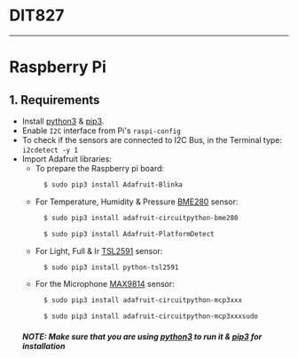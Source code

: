 # DIT827
___
# Raspberry Pi

## 1. Requirements
* Install [python3](https://www.python.org/download/releases/3.0/) & [pip3](https://pip.pypa.io/en/stable/).
* Enable ```I2C``` interface from Pi's ```raspi-config```
* To check if the sensors are connected to I2C Bus, in the Terminal type: ```i2cdetect -y 1```
* Import Adafruit libraries:
  * To prepare the Raspberry pi board:
      ```sh
        $ sudo pip3 install Adafruit-Blinka
      ```
  * For Temperature, Humidity & Pressure [BME280](https://www.adafruit.com/product/2652) sensor:
      ```sh
        $ sudo pip3 install adafruit-circuitpython-bme280
      ```
      ```sh
        $ sudo pip3 install Adafruit-PlatformDetect
      ```
  * For Light, Full & Ir [TSL2591](https://www.adafruit.com/product/1980) sensor:
    ```sh
      $ sudo pip3 install python-tsl2591
    ```
  * For the Microphone [MAX9814](https://www.adafruit.com/product/1713) sensor:
      ```sh
        $ sudo pip3 install adafruit-circuitpython-mcp3xxx
      ```
      ```sh
        $ sudo pip3 install adafruit-circuitpython-mcp3xxxsudo 
      ```
  ##### NOTE: Make sure that you are using [python3](https://www.python.org/download/releases/3.0/) to run it & [pip3](https://pip.pypa.io/en/stable/) for installation
